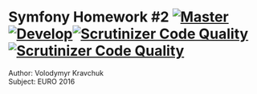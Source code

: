 Symfony Homework #2 [![Master](https://travis-ci.org/PulsarV/Symfony_HW2.svg?branch=master)](https://travis-ci.org/PulsarV/Symfony_HW2) [![Develop](https://travis-ci.org/PulsarV/Symfony_HW2.svg?branch=develop)](https://travis-ci.org/PulsarV/Symfony_HW2)[![Scrutinizer Code Quality](https://scrutinizer-ci.com/g/PulsarV/Symfony_HW2/badges/quality-score.png?b=master)](https://scrutinizer-ci.com/g/PulsarV/Symfony_HW2/?branch=master)[![Scrutinizer Code Quality](https://scrutinizer-ci.com/g/PulsarV/Symfony_HW2/badges/quality-score.png?b=develop)](https://scrutinizer-ci.com/g/PulsarV/Symfony_HW2/?branch=develop)
===================

Author:  Volodymyr Kravchuk  
Subject: EURO 2016
